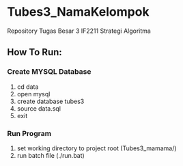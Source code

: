 # Tubes3_NamaKelompok

Repository Tugas Besar 3 IF2211 Strategi Algoritma

## How To Run:

### Create MYSQL Database

1. cd data
2. open mysql
3. create database tubes3
4. source data.sql
5. exit

### Run Program

1. set working directory to project root (Tubes3_mamama/)
2. run batch file (./run.bat)
